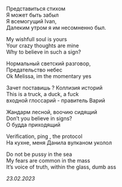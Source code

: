 Представиться стихом  
Я может быть забыл  
Я всемогущий Ivan,  
Далеким утром я им несомненно был.  

My wishfull soul is yours  
Your crazy thoughts are mine  
Why to believe in such a sign?  

Нормальный светский разговор,  
Предательство небес  
Ok Melissa, im the momentary yes  

Зачет поставишь ? Коллизия историй  
This is a truck, a duck, a fuck  
входной глоссарий - правитель Варий  

Жандарм лесной, воочию сидящий  
Don’t you believe in signs?  
О будда приходящий  

Verification, ping , the protocol  
На кухне, меня Данила вулканом уколол  

Do not be pussy in the sea  
My fears are common in the mass  
It’s voice of truth, within the glass, dumb ass  

*23.02.2023*
